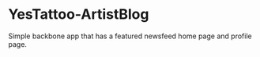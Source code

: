 YesTattoo-ArtistBlog
====================

Simple backbone app that has a featured newsfeed home page and profile page.
